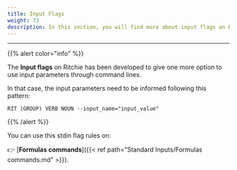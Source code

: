 ```yaml
---
title: Input Flags
weight: 73
description: In this section, you will find more about input flags on Ritchie.
---
```


---

{{% alert color="info" %}}

The **Input flags** on Ritchie has been developed to give one more option to use input parameters through command lines.

In that case, the input parameters need to be informed following this pattern:

```text
RIT (GROUP) VERB NOUN --input_name="input_value"
```

{{% /alert %}}

You can use this stdin flag rules on:

👉 [**Formulas commands**]({{< ref path="Standard Inputs/Formulas commands.md" >}}).
